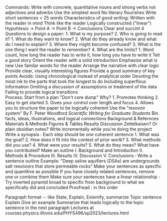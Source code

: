 Commands:
	Write with concrete, quantitative nouns and strong verbs
		not adjectives and adverbs
	Use the simplest word
		No literary flourishes
	Write short sentences
		< 25 words
Characteristics of good writing:
	Written with the reader in mind
		Think like the reader
	Logically constructed ("linear")
		Hypohtesis → Point A → Point B → Conclusions
	Clear and succint
4 Questions to design a paper:
	1. What is my purpose?
	2. Who is going to read it?
		1. What do they want to know?
		2. What do they already know and what do I need to explain?
		3. Where they might become confused?
	3. What is the *one thing* I want the reader to remember?
	4. What are the limits?
		1. Word count, how long the reader has to write it, how long you have to write it
Tell a good story
	Orient the reader with a solid introduction
	Emphasize what is new
	Use familar words for the reader
	Arrange the narrative with clear logic
	Provide clear, visually interesting figures
	Provide a good summary of key points
Avoids:
	Using chronological instead of analytical order
	Devoting the most ink to the parts that took the longest to do
	Including superflous information
	Omitting a discussion of assumptions or treatment of the data
	Failing to provide logical transitions	
Process:
	Start from a plan
		"Don't core dump"
		Why?
			1. Promotes thinking
			2. Easy to get started
			3. Gives your control over length and focus
			4. Allows you to structure the paper to be logically coherent
		Use the "resovoir system"
			By F. Peter Woodford *Scientific Writing for Graduate Students*
			Bin facts, ideas, illustrations, and logical connections
				Background & Refernces
				Materials & Methods
				Figures & Tables
				Results
				Discussion
			Zettelkaisen?
				Or plain obsidian notes?
			Write incrementally while you're doing the project
	Write a synopsis
		: Each step should be *one* coherent sentence
		1. What was the goal?
		2. How does it fit into the context of prior worlk?
		3. What methods did you use?
		4. What were your results?
		5. What do they mean? What have you contributed?
	Make an outline
		I. Background and Introduction
		II. Methods & Procedure
		III. Results
		IV. Discussion
		V. Conclusions
		: Write a sentence outline
			Example: "Deep saline aquifiers (DSAs) are undergrounds salt resoivoirs that store permeable rocks"
			Make your sentences as specific and quantitive as possible
				If you have closely related sentences, remove one or combine them
			Make sure your sentences have a linear relationship
		: Try inverted pyramid broad to specific
			from background to what we specifically did and concluded
	Proofread
		: in this order
		
Paragraph format -- like State, Explain, Exlemify, summarize
	Topic sentence
	Explain
	Give an example
	Summarize that leads logically to the topic sentence in the next paragraph
Lectures at courses.physics.illinois.edu/PHYS496/sp2023/lectures.html